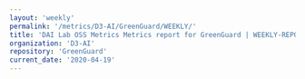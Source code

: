 ```yaml
---
layout: 'weekly'
permalink: '/metrics/D3-AI/GreenGuard/WEEKLY/'
title: 'DAI Lab OSS Metrics Metrics report for GreenGuard | WEEKLY-REPORT-2020-04-19'
organization: 'D3-AI'
repository: 'GreenGuard'
current_date: '2020-04-19'
---
```

